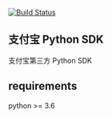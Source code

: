 [![Build Status](https://travis-ci.org/block-cat/alipay_sdk.svg?branch=master)](https://travis-ci.org/block-cat/alipay_sdk)

##  支付宝 Python SDK

支付宝第三方 Python SDK

## requirements

python >= 3.6
